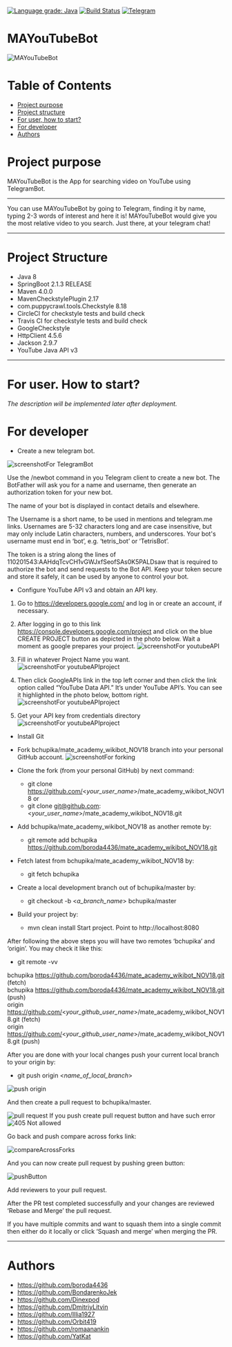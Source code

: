 [![Language grade: Java](https://img.shields.io/lgtm/grade/java/g/boroda4436/mate_academy_wikibot_NOV18.svg?logo=lgtm&logoWidth=18)](https://lgtm.com/projects/g/boroda4436/mate_academy_wikibot_NOV18/context:java)
[![Build Status](https://travis-ci.com/boroda4436/mate_academy_wikibot_NOV18.svg?branch=master)](https://travis-ci.com/boroda4436/mate_academy_wikibot_NOV18)
[![Telegram](http://trellobot.doomdns.org/telegrambadge.svg)](https://telegram.me/mawb_nov_18_bot)

# MAYouTubeBot
![MAYouTubeBot](/images/youtube_telegram.png)

# Table of Contents
* [Project purpose](#purpose)
* [Project structure](#structure)
* [For user, how to start?](#user-start)
* [For developer](#developer-start)
* [Authors](#authors)

# <a name="purpose"></a>Project purpose
MAYouTubeBot is the App for searching video on YouTube using TelegramBot.
<hr>
You can use MAYouTubeBot by going to Telegram, 
finding it by name, typing 2-3 words of interest and here it is! 
MAYouTubeBot would give you the most relative video to you search. Just there,
at your telegram chat!
<hr>

# <a name="structure"></a>Project Structure
* Java 8
* SpringBoot 2.1.3 RELEASE
* Maven 4.0.0
* MavenCheckstylePlugin 2.17
* com.puppycrawl.tools.Checkstyle 8.18
* CircleCI for checkstyle tests and build check
* Travis CI for checkstyle tests and build check
* GoogleCheckstyle
* HttpClient 4.5.6
* Jackson 2.9.7
* YouTube Java API v3
<hr>

# <a name="user-start"></a>For user. How to start?
*The description will be implemented later after deployment.*
 

# <a name="developer-start"></a>For developer

* Create a new telegram bot.

![screenshotFor TelegramBot](/images/telegramStart.PNG)

  Use the /newbot command in you Telegram client to create a new bot. The BotFather will ask you for a name and username, then generate an authorization token for your new bot.
  
  The name of your bot is displayed in contact details and elsewhere.
  
  The Username is a short name, to be used in mentions and telegram.me links. Usernames are 5-32 characters long and are case insensitive, but may only include Latin characters, numbers, and underscores. Your bot's username must end in ‘bot’, e.g. ‘tetris_bot’ or ‘TetrisBot’.
 
  The token is a string along the lines of 110201543:AAHdqTcvCH1vGWJxfSeofSAs0K5PALDsaw that is required to authorize the bot and send requests to the Bot API. Keep your token secure and store it safely, it can be used by anyone to control your bot. 


* Configure YouTube API v3 and obtain an API key.
1) Go to https://developers.google.com/ and log in or create an account, if necessary.
2) After logging in go to this link https://console.developers.google.com/project and click on the blue CREATE PROJECT button as depicted in the photo below. Wait a moment as google prepares your project.
![screenshotFor youtubeAPI](/images/APIimg.png)

3) Fill in whatever Project Name you want.
![screenshotFor youtubeAPIproject](/images/APIprojectName.png)

4) Then click GoogleAPIs link in the top left corner and then click the link option called “YouTube Data API.” It’s under YouTube API’s. You can see it highlighted in the photo below, bottom right.
![screenshotFor youtubeAPIproject](/images/APIchooseyutube.png)

5) Get your API key from credentials directory
![screenshotFor youtubeAPIproject](/images/APIcredentials.png)

* Install Git
* Fork bchupika/mate_academy_wikibot_NOV18 branch into your personal GitHub account. 
![screenshotFor forking](/images/Fork_2.jpg)

* Clone the fork (from your personal GitHub) by next command:
  * git clone https://github.com/<*your_user_name*>/mate_academy_wikibot_NOV18
or
  * git clone git@github.com:<*your_user_name*>/mate_academy_wikibot_NOV18.git

* Add bchupika/mate_academy_wikibot_NOV18 as another remote by:
  * git remote add bchupika https://github.com/boroda4436/mate_academy_wikibot_NOV18.git
* Fetch latest from bchupika/mate_academy_wikibot_NOV18 by:
  * git fetch bchupika 
* Create a local development branch out of bchupika/master by:
  * git checkout -b <*a_branch_name*> bchupika/master
* Build your project by: 
  * mvn clean install
Start project. Point to http://localhost:8080

After following the above steps you will have two remotes ‘bchupika’ and ‘origin’. You may check it like this: 
  * git remote -vv

bchupika https://github.com/boroda4436/mate_academy_wikibot_NOV18.git (fetch) <br />
bchupika https://github.com/boroda4436/mate_academy_wikibot_NOV18.git (push) <br />
origin https://github.com/<*your_github_user_name*>/mate_academy_wikibot_NOV18.git (fetch) <br />
origin https://github.com/<*your_github_user_name*>/mate_academy_wikibot_NOV18.git (push) <br />

After you are done with your local changes push your current local branch to your origin by:
  * git push origin <*name_of_local_branch*>

![push origin](/images/push_origin_localBranch.jpg)

And then create a pull request to bchupika/master.

![pull request](/images/OpenPullRequest.jpg) If you push create pull request button and have such error
![405 Not allowed](/images/NotAllowed.jpg)

Go back and push compare across forks link:

![compareAcrossForks](/images/CompareAcrossForks.jpg)

And you can now create pull request by pushing green button:

![pushButton](/images/pushButton.jpg)

Add reviewers to your pull request.

After the PR test completed successfully and your changes are reviewed ‘Rebase and Merge’ the pull request.

If you have multiple commits and want to squash them into a single commit then either do it locally or click ‘Squash and merge’ when merging the PR.

<hr>

# <a name="authors"></a>Authors
* https://github.com/boroda4436
* https://github.com/BondarenkoJek
* https://github.com/Dinexpod
* https://github.com/DmitriyLitvin
* https://github.com/Illia1927
* https://github.com/Orbit419
* https://github.com/romaanankin
* https://github.com/YatKat
